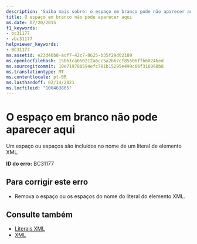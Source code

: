 ```yaml
---
description: 'Saiba mais sobre: o espaço em branco pode não aparecer aqui'
title: O espaço em branco não pode aparecer aqui
ms.date: 07/20/2015
f1_keywords:
- bc31177
- vbc31177
helpviewer_keywords:
- BC31177
ms.assetid: e23d46b8-acf7-42c7-8625-b35f29d02189
ms.openlocfilehash: 15b61ca050212a6cc5a2b67cf85506ffb6024bed
ms.sourcegitcommit: 10e719780594efc781b15295e499c66f316068b8
ms.translationtype: MT
ms.contentlocale: pt-BR
ms.lasthandoff: 02/14/2021
ms.locfileid: "100463865"
---
```

# <a name="white-space-may-not-appear-here"></a>O espaço em branco não pode aparecer aqui

Um espaço ou espaços são incluídos no nome de um literal de elemento XML.  
  
 **ID do erro:** BC31177  
  
## <a name="to-correct-this-error"></a>Para corrigir este erro  
  
- Remova o espaço ou os espaços do nome do literal do elemento XML.  
  
## <a name="see-also"></a>Consulte também

- [Literais XML](../language-reference/xml-literals/index.md)
- [XML](../programming-guide/language-features/xml/index.md)
